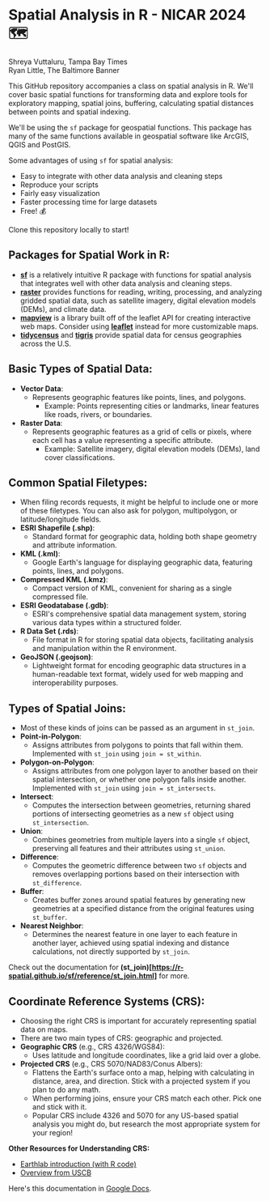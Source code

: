# Spatial Analysis in R - NICAR 2024 🗺️

Shreya Vuttaluru, Tampa Bay Times  
Ryan Little, The Baltimore Banner

This GitHub repository accompanies a class on spatial analysis in R. We'll cover basic spatial functions for transforming data and explore tools for exploratory mapping, spatial joins, buffering, calculating spatial distances between points and spatial indexing.

We'll be using the `sf` package for geospatial functions. This package has many of the same functions available in geospatial software like ArcGIS, QGIS and PostGIS.

Some advantages of using `sf` for spatial analysis:

- Easy to integrate with other data analysis and cleaning steps
- Reproduce your scripts
- Fairly easy visualization
- Faster processing time for large datasets
- Free! 💰

Clone this repository locally to start!

## Packages for Spatial Work in R:
- **[sf](https://r-spatial.github.io/sf/)** is a relatively intuitive R package with functions for spatial analysis that integrates well with other data analysis and cleaning steps.
- **[raster](https://rspatial.org/raster/pkg/1-introduction.html)** provides functions for reading, writing, processing, and analyzing gridded spatial data, such as satellite imagery, digital elevation models (DEMs), and climate data.
- **[mapview](https://r-spatial.github.io/mapview/)** is a library built off of the leaflet API for creating interactive web maps. Consider using **[leaflet](https://learn.r-journalism.com/en/mapping/leaflet_maps/leaflet/)** instead for more customizable maps.
- **[tidycensus](https://walker-data.com/tidycensus/articles/spatial-data.html)** and **[tigris](https://rdrr.io/cran/tigris/man/tracts.html)** provide spatial data for census geographies across the U.S.


## Basic Types of Spatial Data:
- **Vector Data**: 
  - Represents geographic features like points, lines, and polygons.
    - Example: Points representing cities or landmarks, linear features like roads, rivers, or boundaries.
- **Raster Data**:
  - Represents geographic features as a grid of cells or pixels, where each cell has a value representing a specific attribute.
    - Example: Satellite imagery, digital elevation models (DEMs), land cover classifications.

## Common Spatial Filetypes:
- When filing records requests, it might be helpful to include one or more of these filetypes. You can also ask for polygon, multipolygon, or latitude/longitude fields.
- **ESRI Shapefile (.shp)**: 
  - Standard format for geographic data, holding both shape geometry and attribute information.
- **KML (.kml)**: 
  - Google Earth's language for displaying geographic data, featuring points, lines, and polygons.
- **Compressed KML (.kmz)**: 
  - Compact version of KML, convenient for sharing as a single compressed file.
- **ESRI Geodatabase (.gdb)**: 
  - ESRI's comprehensive spatial data management system, storing various data types within a structured folder.
- **R Data Set (.rds)**: 
  - File format in R for storing spatial data objects, facilitating analysis and manipulation within the R environment.
- **GeoJSON (.geojson)**: 
  - Lightweight format for encoding geographic data structures in a human-readable text format, widely used for web mapping and interoperability purposes.

## Types of Spatial Joins:
- Most of these kinds of joins can be passed as an argument in `st_join`.
- **Point-in-Polygon**: 
  - Assigns attributes from polygons to points that fall within them. Implemented with `st_join` using `join = st_within`.
- **Polygon-on-Polygon**:
  - Assigns attributes from one polygon layer to another based on their spatial intersection, or whether one polygon falls inside another. Implemented with `st_join` using `join = st_intersects`.
- **Intersect**:
  - Computes the intersection between geometries, returning shared portions of intersecting geometries as a new `sf` object using `st_intersection`.
- **Union**:
  - Combines geometries from multiple layers into a single `sf` object, preserving all features and their attributes using `st_union`.
- **Difference**:
  - Computes the geometric difference between two `sf` objects and removes overlapping portions based on their intersection with `st_difference`.
- **Buffer**:
  - Creates buffer zones around spatial features by generating new geometries at a specified distance from the original features using `st_buffer`.
- **Nearest Neighbor**:
  - Determines the nearest feature in one layer to each feature in another layer, achieved using spatial indexing and distance calculations, not directly supported by `st_join`.

Check out the documentation for **(st_join)[https://r-spatial.github.io/sf/reference/st_join.html]** for more.

## Coordinate Reference Systems (CRS):
- Choosing the right CRS is important for accurately representing spatial data on maps.
- There are two main types of CRS: geographic and projected.
- **Geographic CRS** (e.g., CRS 4326/WGS84):
  - Uses latitude and longitude coordinates, like a grid laid over a globe.
- **Projected CRS** (e.g., CRS 5070/NAD83/Conus Albers):
  - Flattens the Earth's surface onto a map, helping with calculating in distance, area, and direction. Stick with a projected system if you plan to do any math.
  - When performing joins, ensure your CRS match each other. Pick one and stick with it.
  - Popular CRS include 4326 and 5070 for any US-based spatial analysis you might do, but research the most appropriate system for your region!

**Other Resources for Understanding CRS:**
- [Earthlab introduction (with R code)](https://www.earthdatascience.org/courses/use-data-open-source-python/intro-vector-data-python/spatial-data-vector-shapefiles/)
- [Overview from USCB](https://www.census.gov/programs-surveys/geography/guidance/geo-areas/national-geospatial-data-standards.html)

Here's this documentation in [Google Docs](https://docs.google.com/document/d/1pilPhRDHUpVOgeCBC6X0y8-9vC7yl5SYmuEfEytSYy8/edit?usp=sharing).